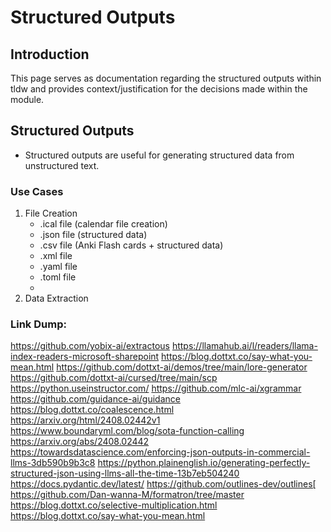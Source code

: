 # Structured Outputs

## Introduction
This page serves as documentation regarding the structured outputs within tldw and provides context/justification for the decisions made within the module.

## Structured Outputs
- Structured outputs are useful for generating structured data from unstructured text.

### Use Cases
1. File Creation
   - .ical file (calendar file creation)
   - .json file (structured data)
   - .csv file (Anki Flash cards + structured data)
   - .xml file
   - .yaml file
   - .toml file
   - 
2. Data Extraction



### Link Dump:
https://github.com/yobix-ai/extractous
https://llamahub.ai/l/readers/llama-index-readers-microsoft-sharepoint
https://blog.dottxt.co/say-what-you-mean.html
https://github.com/dottxt-ai/demos/tree/main/lore-generator
https://github.com/dottxt-ai/cursed/tree/main/scp
https://python.useinstructor.com/
https://github.com/mlc-ai/xgrammar
https://github.com/guidance-ai/guidance
https://blog.dottxt.co/coalescence.html
https://arxiv.org/html/2408.02442v1
https://www.boundaryml.com/blog/sota-function-calling
https://arxiv.org/abs/2408.02442
https://towardsdatascience.com/enforcing-json-outputs-in-commercial-llms-3db590b9b3c8
https://python.plainenglish.io/generating-perfectly-structured-json-using-llms-all-the-time-13b7eb504240
https://docs.pydantic.dev/latest/
https://github.com/outlines-dev/outlines[
https://github.com/Dan-wanna-M/formatron/tree/master
https://blog.dottxt.co/selective-multiplication.html
https://blog.dottxt.co/say-what-you-mean.html

